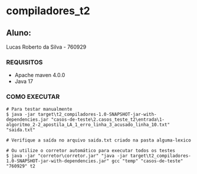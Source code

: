 # compiladores_t2

## Aluno: 
Lucas Roberto da Silva - 760929

### REQUISITOS
- Apache maven 4.0.0
- Java 17

### COMO EXECUTAR
    # Para testar manualmente
    $ java -jar target\t2_compiladores-1.0-SNAPSHOT-jar-with-dependencies.jar "casos-de-teste\2.casos_teste_t2\entrada\1-algoritmo_2-2_apostila_LA_1_erro_linha_3_acusado_linha_10.txt" "saida.txt"

    # Verifique a saída no arquivo saida.txt criado na pasta alguma-lexico

    # Ou utilize o corretor automático para executar todos os testes
    $ java -jar "corretor\corretor.jar" "java -jar target\t2_compiladores-1.0-SNAPSHOT-jar-with-dependencies.jar" gcc "temp" "casos-de-teste" "760929" t2



